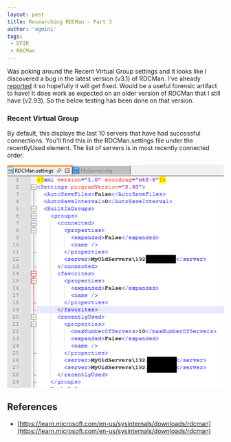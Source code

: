 ```yaml
---
layout: post
title: Researching RDCMan - Part 3
author: 'ogmini'
tags:
 - DFIR
 - RDCMan
---
```


Was poking around the Recent Virtual Group settings and it looks like I discovered a bug in the latest version (v3.1) of RDCMan. I've already [reported](https://learn.microsoft.com/en-us/answers/questions/2264786/rdcman-recent-servers-broken-in-3-1) it so hopefully it will get fixed. Would be a useful forensic artifact to have! It does work as expected on an older version of RDCMan that I still have (v2.93). So the below testing has been done on that version.  

### Recent Virtual Group

By default, this displays the last 10 servers that have had successful connections. You'll find this in the RDCMan.settings file under the recentlyUsed element. The list of servers is in most recently connected order.

![Built In Groups](/images/RDCMan/builtingroups.png)

## References

- [https://learn.microsoft.com/en-us/sysinternals/downloads/rdcman](https://learn.microsoft.com/en-us/sysinternals/downloads/rdcman)
